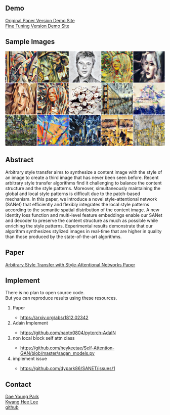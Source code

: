 ## Demo
[Original Paper Version Demo Site](http://style.airi.kr/ori_demo)<br>
[Fine Tuning Version Demo Site](http://style.airi.kr/demo)

## Sample Images
![ex_screenshot](./images/head.jpg)

## Abstract
Arbitrary style transfer aims to synthesize a content image with the style of an image to create a third image that has never been seen before. Recent arbitrary style transfer algorithms find it challenging to balance the content structure and the style patterns. Moreover, simultaneously maintaining the global and local style patterns is difficult due to the patch-based mechanism. In this paper, we introduce a novel style-attentional network (SANet) that efficiently and flexibly integrates the local style patterns according to the semantic spatial distribution of the content image. A new identity loss function and multi-level feature embeddings enable our SANet and decoder to preserve the content structure as much as possible while enriching the style patterns. Experimental results demonstrate that our algorithm synthesizes stylized images in real-time that are higher in quality than those produced by the state-of-the-art algorithms.

## Paper
[Arbitrary Style Transfer with Style-Attentional Networks Paper](https://arxiv.org/abs/1812.02342)

## Implement
There is no plan to open source code.<br>
But you can reproduce results using these resources.
<ol>
  <li>Paper</li>
  <ul>
    <li><a href="https://arxiv.org/abs/1812.02342">https://arxiv.org/abs/1812.02342</a></li>
  </ul>
  <li>Adain Implement</li>
  <ul>
    <li><a href="https://github.com/naoto0804/pytorch-AdaIN">https://github.com/naoto0804/pytorch-AdaIN</a></li>
  </ul>
  <li>non local block self attn class</li>
  <ul>
    <li><a href="https://github.com/heykeetae/Self-Attention-GAN/blob/master/sagan_models.py">https://github.com/heykeetae/Self-Attention-GAN/blob/master/sagan_models.py</a></li>
  </ul>
  <li>implement issue</li>
  <ul>
    <li><a href="https://github.com/dypark86/SANET/issues/1">https://github.com/dypark86/SANET/issues/1</a></li>
  </ul>
</ol>

## Contact
[Dae Young Park](mailto:likebullet86@gmail.com) <br>
[Kwang Hee Lee](mailto:lkwanghee@gmail.com) <br>
[github](https://github.com/dypark86/SANET)

